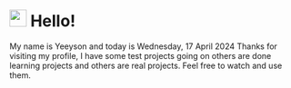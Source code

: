  <h1>
    <img src="https://emojis.slackmojis.com/emojis/images/1643510097/45343/hi.gif?1643510097" width="30"/> 
    Hello!
 </h1>
 <p>
    My name is Yeeyson and today is Wednesday, 17 April 2024
    Thanks for visiting my profile, I have some test projects going on others are done learning projects and others are real projects.
    Feel free to watch and use them.
 </p>